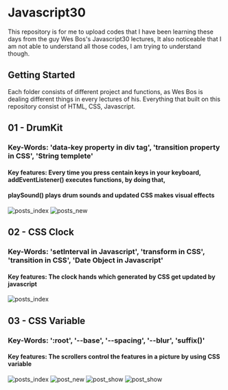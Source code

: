# Javascript30

This repository is for me to upload codes that I have been learning these days from the guy Wes Bos's Javascript30 lectures,
It also noticeable that I am not able to understand all those codes, I am trying to understand though.

## Getting Started

Each folder consists of different project and  functions, as Wes Bos is dealing different things in every lectures of his.
Everything that built on this repository consist of HTML, CSS, Javascript.

## 01 - DrumKit
### Key-Words: 'data-key property in div tag', 'transition property in CSS', 'String templete'
#### Key features: Every time you press centain keys in your keyboard, addEventListener() executes functions, by doing that, 
#### playSound() plays drum sounds and updated CSS makes visual effects
![posts_index](https://user-images.githubusercontent.com/31529193/31155452-5cc04350-a87c-11e7-9dfc-1f5ff97a71a7.png)
![posts_new](https://user-images.githubusercontent.com/31529193/31155453-5e8ce1fc-a87c-11e7-8ec5-84a9aaebac44.png)


## 02 - CSS Clock
### Key-Words: 'setInterval in Javascript', 'transform in CSS', 'transition in CSS', 'Date Object in Javascript'
#### Key features: The clock hands which generated by CSS get updated by javascript 
![posts_index](https://user-images.githubusercontent.com/31529193/31155454-631488a6-a87c-11e7-9e94-a2d4739b8e42.png)


## 03 - CSS Variable 
### Key-Words: ':root', '--base', '--spacing', '--blur', 'suffix()' 
#### Key features: The scrollers control the features in a picture by using CSS variable
![posts_index](https://user-images.githubusercontent.com/31529193/31154787-7aaa3ad8-a877-11e7-9398-d98031e950ab.png)
![post_new](https://user-images.githubusercontent.com/31529193/31154790-7fccbbf8-a877-11e7-90ec-f42c643c69b3.png)
![post_show](https://user-images.githubusercontent.com/31529193/31154791-81c1f61c-a877-11e7-8d16-d033c82818ec.png)
![post_show](https://user-images.githubusercontent.com/31529193/31154793-83208e42-a877-11e7-871d-ef6d0d99b5ec.png)
